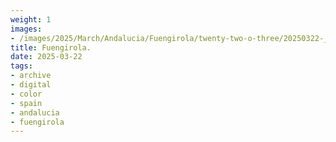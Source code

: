 ```yaml
---
weight: 1
images:
- /images/2025/March/Andalucia/Fuengirola/twenty-two-o-three/20250322-_DSC8931.jpg
title: Fuengirola.
date: 2025-03-22
tags:
- archive
- digital
- color
- spain
- andalucia
- fuengirola
---
```


